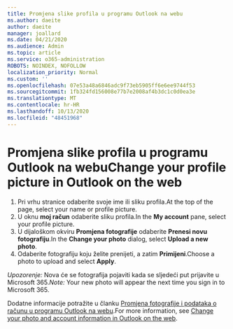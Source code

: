 ```yaml
---
title: Promjena slike profila u programu Outlook na webu
ms.author: daeite
author: daeite
manager: joallard
ms.date: 04/21/2020
ms.audience: Admin
ms.topic: article
ms.service: o365-administration
ROBOTS: NOINDEX, NOFOLLOW
localization_priority: Normal
ms.custom: ''
ms.openlocfilehash: 07e53a48a6846adc9f73eb5905ff6e6ee9744f53
ms.sourcegitcommit: 1fb324fd156008e77b7e2008af4b3dc1c0d0ea3e
ms.translationtype: MT
ms.contentlocale: hr-HR
ms.lasthandoff: 10/13/2020
ms.locfileid: "48451968"
---
```

# <a name="change-your-profile-picture-in-outlook-on-the-web"></a><span data-ttu-id="09681-102">Promjena slike profila u programu Outlook na webu</span><span class="sxs-lookup"><span data-stu-id="09681-102">Change your profile picture in Outlook on the web</span></span>

1. <span data-ttu-id="09681-103">Pri vrhu stranice odaberite svoje ime ili sliku profila.</span><span class="sxs-lookup"><span data-stu-id="09681-103">At the top of the page, select your name or profile picture.</span></span>
1. <span data-ttu-id="09681-104">U oknu **moj račun** odaberite sliku profila.</span><span class="sxs-lookup"><span data-stu-id="09681-104">In the **My account** pane, select your profile picture.</span></span>
1. <span data-ttu-id="09681-105">U dijaloškom okviru **Promjena fotografije** odaberite **Prenesi novu fotografiju**.</span><span class="sxs-lookup"><span data-stu-id="09681-105">In the **Change your photo** dialog, select **Upload a new photo**.</span></span>
1. <span data-ttu-id="09681-106">Odaberite fotografiju koju želite prenijeti, a zatim **Primijeni**.</span><span class="sxs-lookup"><span data-stu-id="09681-106">Choose a photo to upload and select **Apply**.</span></span>

<span data-ttu-id="09681-107">*Upozorenje:* Nova će se fotografija pojaviti kada se sljedeći put prijavite u Microsoft 365.</span><span class="sxs-lookup"><span data-stu-id="09681-107">*Note:* Your new photo will appear the next time you sign in to Microsoft 365.</span></span>

<span data-ttu-id="09681-108">Dodatne informacije potražite u članku [Promjena fotografije i podataka o računu u programu Outlook na webu](https://support.office.com/article/b2dbb289-851d-4bed-93c3-3e136f5659ec).</span><span class="sxs-lookup"><span data-stu-id="09681-108">For more information, see [Change your photo and account information in Outlook on the web](https://support.office.com/article/b2dbb289-851d-4bed-93c3-3e136f5659ec).</span></span>
